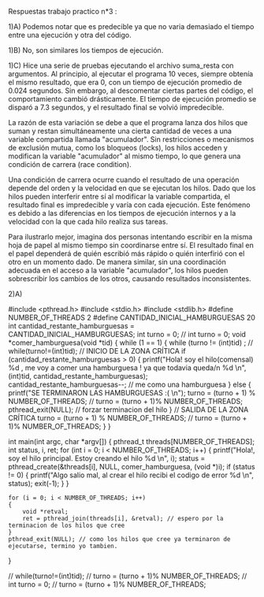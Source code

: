 Respuestas trabajo practico n*3 :


1)A) Podemos notar que es predecible ya que no varia demasiado el tiempo entre una ejecución y otra del código.

1)B) No, son similares los tiempos de ejecución.

1)C) Hice una serie de pruebas ejecutando el archivo suma_resta con argumentos. Al principio, al ejecutar el programa 10 veces, siempre obtenía el mismo resultado, que era 0, con un tiempo de ejecución promedio de 0.024 segundos. Sin embargo, al descomentar ciertas partes del código, el comportamiento cambió drásticamente. El tiempo de ejecución promedio se disparó a 7.3 segundos, y el resultado final se volvió impredecible.

La razón de esta variación se debe a que el programa lanza dos hilos que suman y restan simultáneamente una cierta cantidad de veces a una variable compartida llamada "acumulador". Sin restricciones o mecanismos de exclusión mutua, como los bloqueos (locks), los hilos acceden y modifican la variable "acumulador" al mismo tiempo, lo que genera una condición de carrera (race condition).

Una condición de carrera ocurre cuando el resultado de una operación depende del orden y la velocidad en que se ejecutan los hilos. Dado que los hilos pueden interferir entre sí al modificar la variable compartida, el resultado final es impredecible y varía con cada ejecución. Este fenómeno es debido a las diferencias en los tiempos de ejecución internos y a la velocidad con la que cada hilo realiza sus tareas.

Para ilustrarlo mejor, imagina dos personas intentando escribir en la misma hoja de papel al mismo tiempo sin coordinarse entre sí. El resultado final en el papel dependerá de quién escribió más rápido o quién interfirió con el otro en un momento dado. De manera similar, sin una coordinación adecuada en el acceso a la variable "acumulador", los hilos pueden sobrescribir los cambios de los otros, causando resultados inconsistentes.

2)A) 

#include <pthread.h>
#include <stdio.h>
#include <stdlib.h>
#define NUMBER_OF_THREADS 2
#define CANTIDAD_INICIAL_HAMBURGUESAS 20
int cantidad_restante_hamburguesas = CANTIDAD_INICIAL_HAMBURGUESAS;
int turno = 0; // int turno = 0;
void *comer_hamburguesa(void *tid)
{
    while (1 == 1)
    {
        while (turno != (int)tid)
            ; // while(turno!=(int)tid);
        // INICIO DE LA ZONA CRÍTICA
        if (cantidad_restante_hamburguesas > 0)
        {
            printf("Hola! soy el hilo(comensal) %d , me voy a comer una hamburguesa ! ya que todavia queda/n %d \n", (int)tid, cantidad_restante_hamburguesas);
            cantidad_restante_hamburguesas--; // me como una hamburguesa
        }
        else
        {
            printf("SE TERMINARON LAS HAMBURGUESAS :( \n");
            turno = (turno + 1) % NUMBER_OF_THREADS; // turno = (turno + 1)% NUMBER_OF_THREADS;
            pthread_exit(NULL);                      // forzar terminacion del hilo
        }
        // SALIDA DE LA ZONA CRÍTICA
        turno = (turno + 1) % NUMBER_OF_THREADS; // turno = (turno + 1)% NUMBER_OF_THREADS;
    }
}

int main(int argc, char *argv[])
{
    pthread_t threads[NUMBER_OF_THREADS];
    int status, i, ret;
    for (int i = 0; i < NUMBER_OF_THREADS; i++)
    {
        printf("Hola!, soy el hilo principal. Estoy creando el hilo %d \n", i);
        status = pthread_create(&threads[i], NULL, comer_hamburguesa, (void *)i);
        if (status != 0)
        {
            printf("Algo salio mal, al crear el hilo recibi el codigo de error %d \n", status);
            exit(-1);
        }
    }

    for (i = 0; i < NUMBER_OF_THREADS; i++)
    {
        void *retval;
        ret = pthread_join(threads[i], &retval); // espero por la terminacion de los hilos que cree
    }
    pthread_exit(NULL); // como los hilos que cree ya terminaron de ejecutarse, termino yo tambien.
}

// while(turno!=(int)tid);
// turno = (turno + 1)% NUMBER_OF_THREADS;
// int turno = 0;
// turno = (turno + 1)% NUMBER_OF_THREADS;